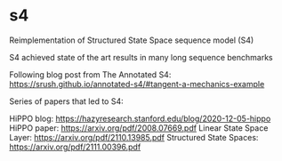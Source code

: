 # s4
Reimplementation of Structured State Space sequence model (S4)

S4 achieved state of the art results in many long sequence benchmarks


Following blog post from The Annotated S4:
https://srush.github.io/annotated-s4/#tangent-a-mechanics-example



Series of papers that led to S4:

HiPPO blog: https://hazyresearch.stanford.edu/blog/2020-12-05-hippo
HiPPO paper: https://arxiv.org/pdf/2008.07669.pdf
Linear State Space Layer: https://arxiv.org/pdf/2110.13985.pdf
Structured State Spaces: https://arxiv.org/pdf/2111.00396.pdf
